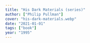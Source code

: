 ```yaml
---
title: "His Dark Materials (series)"
author: ["Philip Pullman"]
cover: "his-dark-materials.webp"
date: "2021-01-01"
tags: ["book"]
year: "1995"
---
```

